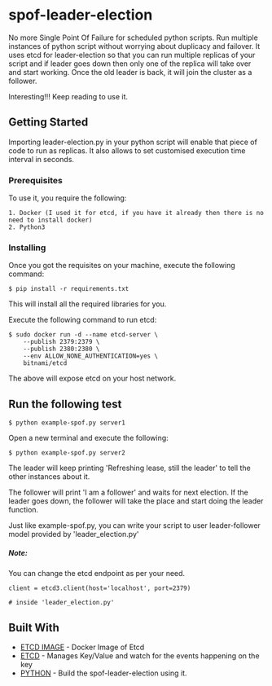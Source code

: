 # spof-leader-election

No more Single Point Of Failure for scheduled python scripts. Run multiple instances of python script without worrying about duplicacy and failover. It uses etcd for leader-election so that you can run multiple replicas of your script and if leader goes down then only one of the replica will take over and start working. Once the old leader is back, it will join the cluster as a follower.

Interesting!!! Keep reading to use it.

## Getting Started

Importing leader-election.py in your python script will enable that piece of code to run as replicas. It also allows to set customised execution time interval in seconds.




### Prerequisites

To use it, you require the following:

```
1. Docker (I used it for etcd, if you have it already then there is no need to install docker)
2. Python3

```

### Installing

Once you got the requisites on your machine, execute the following command:


```
$ pip install -r requirements.txt
```

This will install all the required libraries for you. 


Execute the following command to run etcd:

```
$ sudo docker run -d --name etcd-server \
    --publish 2379:2379 \
    --publish 2380:2380 \
    --env ALLOW_NONE_AUTHENTICATION=yes \
    bitnami/etcd

```

The above will expose etcd on your host network.



## Run the following test


```
$ python example-spof.py server1 

```

Open a new terminal and execute the following:


```
$ python example-spof.py server2

```

The leader will keep printing 'Refreshing lease, still the leader' to tell the other instances about it. 

The follower will print 'I am a follower' and waits for next election. If the leader goes down, the follower will take the place and start doing the leader function.

Just like example-spof.py, you can write your script to user  leader-follower model provided by 'leader_election.py'


##### Note: 

You can change the etcd endpoint as per your need.

```
client = etcd3.client(host='localhost', port=2379)

# inside 'leader_election.py'

```

## Built With

* [ETCD IMAGE](https://hub.docker.com/r/bitnami/etcd/) - Docker Image of Etcd
* [ETCD](https://etcd.io/) - Manages Key/Value and watch for the events happening on the key
* [PYTHON](https://www.python.org/) - Build the spof-leader-election using it. 


